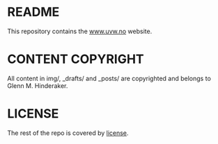 # README
This repository contains the www.uvw.no website. 

# CONTENT COPYRIGHT
All content in img/, _drafts/ and _posts/ are copyrighted and belongs to Glenn M. Hinderaker. 

# LICENSE
The rest of the repo is covered by [license](LICENSE.md).